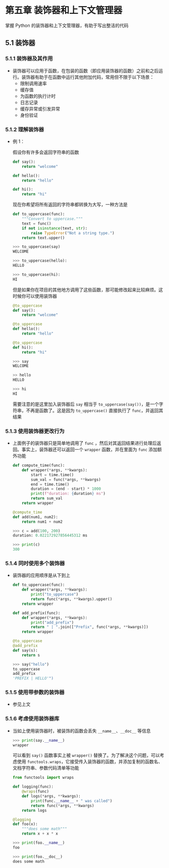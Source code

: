 # 第五章 装饰器和上下文管理器
掌握 Python 的装饰器和上下文管理器，有助于写出整洁的代码

## 5.1 装饰器

### 5.1.1 装饰器及其作用
* 装饰器可以应用于函数，在包装的函数（即应用装饰器的函数）之前和之后运行。装饰器有助于在函数中运行其他附加代码，常用但不限于以下场景：
    * 限制调用速率
    * 缓存值
    * 为函数的执行计时
    * 日志记录
    * 缓存异常或引发异常
    * 身份验证

### 5.1.2 理解装饰器
* 例 1：
    
    假设你有许多会返回字符串的函数
    ``` python
    def say():
        return "welcome"
    
    def hello():
        return "hello"
    
    def hi():
        return "hi"
    ```
    现在你希望将所有返回的字符串都转换为大写，一种方法是
    ``` python
    def to_uppercase(func):
        """Convert to uppercase."""
        text = func()
        if not isinstance(text, str):
            raise TypeError("Not a string type.")
        return text.upper()
    
    >>> to_uppercase(say)
    WELCOME

    >>> to_uppercase(hello):
    HELLO

    >>> to_uppercase(hi):
    HI
    ```
    但是如果你在项目的其他地方调用了这些函数，那可能修改起来比较麻烦。这时候你可以使用装饰器
    ``` python
    @to_uppercase
    def say():
        return "welcome"
    
    @to_uppercase
    def hello():
        return "hello"
    
    @to_uppercase
    def hi():
        return "hi"
    
    >>> say
    WELCOME

    >> hello
    HELLO

    >>> hi
    HI
    ```
    需要注意的是这里加入装饰器后 `say` 相当于 `to_uppercase(say())`，是一个字符串，不再是函数了。这是因为 `to_uppercase()` 直接执行了 `func`，并返回其结果


### 5.1.3 使用装饰器更改行为
* 上面例子的装饰器只是简单地调用了 `func` ，然后对其返回结果进行处理后返回。事实上，装饰器还可以返回一个 `wrapper` 函数，并在里面为 `func` 添加额外功能
    ``` python
    def compute_time(func):
        def wrapper(*args, **kwargs):
            start = time.time()
            sum_val = func(*args, **kwargs)
            end = time.time()
            duration = (end - start) * 1000
            print(f"duration: {duration} ms")
            return sum_val
        return wrapper

    @compute_time
    def add(num1, num2):
        return num1 + num2
    
    >>> c = add(100, 200)
    duration: 0.022172927856445312 ms

    >>> print(c)
    300
    ```


### 5.1.4 同时使用多个装饰器
* 装饰器的应用顺序是从下到上
    ``` python
    def to_uppercase(func):
        def wrapper(*args, **kwargs):
            print("to_uppercase")
            return func(*args, **kwargs).upper()
        return wrapper

    def add_prefix(func):
        def wrapper(*args, **kwargs):
            print("add_prefix")
            return " | ".join(["Prefix", func(*args, **kwargs)])
        return wrapper

    @to_uppercase
    @add_prefix
    def say(s):
        return s

    >>> say("hello")
    to_uppercase
    add_prefix
    'PREFIX | HELLO'")
    ```

### 5.1.5 使用带参数的装饰器
* 参见上文

### 5.1.6 考虑使用装饰器库
* 当如上使用装饰器时，被装饰的函数会丢失 `__name__`、`__doc__` 等信息
    ``` python
    >>> print(say.__name__)
    wrapper
    ```
    可以看到 `say()` 函数事实上被 `wrapper()` 替换了。为了解决这个问题，可以考虑使用 `functools.wraps`，它接受传入装饰器的函数，并添加复制的函数名、文档字符串、参数代码清单等功能
    ``` python
    from functools import wraps

    def logging(func):
        @wraps(func)
        def logs(*args, **kwargs):
            print(func.__name__ + " was called")
            return func(*args, **kwargs)
        return logs

    @logging
    def foo(x):
        """does some math"""
        return x + x * x
    
    >>> print(foo.__name__)
    foo

    >>> print(foo.__doc__)
    does some math
    ```
